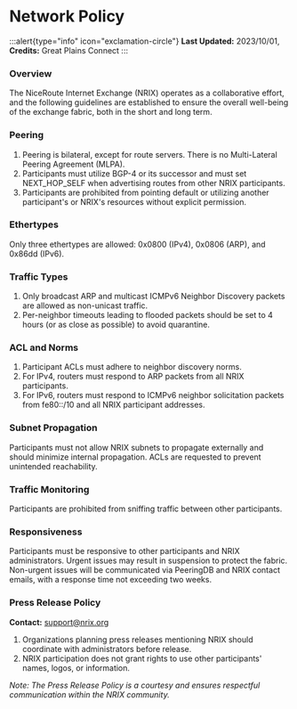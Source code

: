 # Network Policy

:::alert{type="info" icon="exclamation-circle"}
**Last Updated:** 2023/10/01, **Credits:** Great Plains Connect
:::

### Overview

The NiceRoute Internet Exchange (NRIX) operates as a collaborative effort, and the following guidelines are established to ensure the overall well-being of the exchange fabric, both in the short and long term.

### Peering

1. Peering is bilateral, except for route servers. There is no Multi-Lateral Peering Agreement (MLPA).
2. Participants must utilize BGP-4 or its successor and must set NEXT_HOP_SELF when advertising routes from other NRIX participants.
3. Participants are prohibited from pointing default or utilizing another participant's or NRIX's resources without explicit permission.

### Ethertypes

Only three ethertypes are allowed: 0x0800 (IPv4), 0x0806 (ARP), and 0x86dd (IPv6).

### Traffic Types

1. Only broadcast ARP and multicast ICMPv6 Neighbor Discovery packets are allowed as non-unicast traffic.
2. Per-neighbor timeouts leading to flooded packets should be set to 4 hours (or as close as possible) to avoid quarantine.

### ACL and Norms

1. Participant ACLs must adhere to neighbor discovery norms. 
2. For IPv4, routers must respond to ARP packets from all NRIX participants. 
3. For IPv6, routers must respond to ICMPv6 neighbor solicitation packets from fe80::/10 and all NRIX participant addresses.

### Subnet Propagation

Participants must not allow NRIX subnets to propagate externally and should minimize internal propagation. ACLs are requested to prevent unintended reachability.

### Traffic Monitoring

Participants are prohibited from sniffing traffic between other participants.

### Responsiveness

Participants must be responsive to other participants and NRIX administrators. Urgent issues may result in suspension to protect the fabric. Non-urgent issues will be communicated via PeeringDB and NRIX contact emails, with a response time not exceeding two weeks.

### Press Release Policy

**Contact:** support@nrix.org

1. Organizations planning press releases mentioning NRIX should coordinate with administrators before release.
2. NRIX participation does not grant rights to use other participants' names, logos, or information.

*Note: The Press Release Policy is a courtesy and ensures respectful communication within the NRIX community.*
